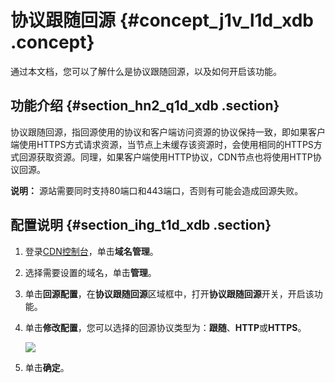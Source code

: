 # 协议跟随回源 {#concept_j1v_l1d_xdb .concept}

通过本文档，您可以了解什么是协议跟随回源，以及如何开启该功能。

## 功能介绍 {#section_hn2_q1d_xdb .section}

协议跟随回源，指回源使用的协议和客户端访问资源的协议保持一致，即如果客户端使用HTTPS方式请求资源，当节点上未缓存该资源时，会使用相同的HTTPS方式回源获取资源。同理，如果客户端使用HTTP协议，CDN节点也将使用HTTP协议回源。

**说明：** 源站需要同时支持80端口和443端口，否则有可能会造成回源失败。

## 配置说明 {#section_ihg_t1d_xdb .section}

1.  登录[CDN控制台](https://cdnnext.console.aliyun.com)，单击**域名管理**。
2.  选择需要设置的域名，单击**管理**。
3.  单击**回源配置**，在**协议跟随回源**区域框中，打开**协议跟随回源**开关，开启该功能。
4.  单击**修改配置**，您可以选择的回源协议类型为：**跟随**、**HTTP**或**HTTPS**。

    ![](http://static-aliyun-doc.oss-cn-hangzhou.aliyuncs.com/assets/img/5144/15548803593343_zh-CN.png)

5.  单击**确定**。

